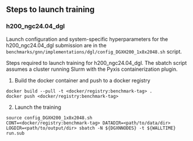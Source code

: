 ## Steps to launch training

### h200_ngc24.04_dgl

Launch configuration and system-specific hyperparameters for the
h200_ngc24.04_dgl submission are in the
`benchmarks/gnn/implementations/dgl/config_DGXH200_1x8x2048.sh` script.

Steps required to launch training for h200_ngc24.04_dgl.  The sbatch
script assumes a cluster running Slurm with the Pyxis containerization plugin.

1. Build the docker container and push to a docker registry

```
docker build --pull -t <docker/registry:benchmark-tag> .
docker push <docker/registry:benchmark-tag>
```

2. Launch the training
```
source config_DGXH200_1x8x2048.sh
CONT=<docker/registry:benchmark-tag> DATADIR=<path/to/data/dir> LOGDIR=<path/to/output/dir> sbatch -N ${DGXNNODES} -t ${WALLTIME} run.sub
```
